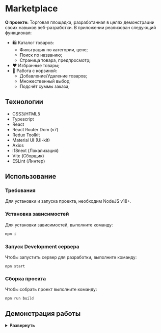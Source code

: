 # Marketplace

**О проекте:** Торговая площадка, разработанная в целях демонстрации своих навыков веб-разработки. В приложении реализован следующий функционал:

- 🛍️ Каталог товаров:
  - Фильтрация по категории, цене;
  - Поиск по названию;
  - Страница товара, предпросмотр;
- ❤️ Избранные товары;
- 🛒 Работа с корзиной:
  - Добавление/Удаление товаров;
  - Множественный выбор;
  - Подсчёт суммы заказа;

## Технологии

- CSS3/HTML5
- Typescript
- React
- React Router Dom (v7)
- Redux Toolkit
- Material UI (UI-kit)
- Axios
- i18next (Локализация)
- Vite (Сборщик)
- ESLint (Линтер)

## Использование

### Требования

Для установки и запуска проекта, необходим NodeJS v18+.

### Установка зависимостей

Для установки зависимостей, выполните команду:

```bash
npm i
```

### Запуск Development сервера

Чтобы запустить сервер для разработки, выполните команду:

```
npm start
```

### Сборка проекта

Чтобы собрать проект выполните команду:

```
npm run build
```

## Демонстрация работы

<details>
<summary><b>Развернуть</b></summary></br>

| ![Base functionality](./example_media/core.gif) |
| :---------------------------------------------: |
|             _Функционал приложения_             |

</details>
